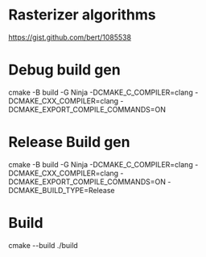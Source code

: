 # Rasterizer algorithms
https://gist.github.com/bert/1085538

# Debug build gen
cmake -B build -G Ninja -DCMAKE_C_COMPILER=clang -DCMAKE_CXX_COMPILER=clang -DCMAKE_EXPORT_COMPILE_COMMANDS=ON

# Release Build gen
cmake -B build -G Ninja -DCMAKE_C_COMPILER=clang -DCMAKE_CXX_COMPILER=clang -DCMAKE_EXPORT_COMPILE_COMMANDS=ON -DCMAKE_BUILD_TYPE=Release

# Build
cmake --build ./build
